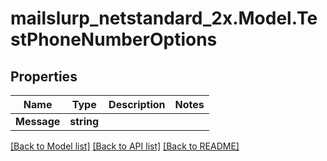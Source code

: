 # mailslurp_netstandard_2x.Model.TestPhoneNumberOptions

## Properties

Name | Type | Description | Notes
------------ | ------------- | ------------- | -------------
**Message** | **string** |  | 

[[Back to Model list]](../README#documentation-for-models) [[Back to API list]](../README#documentation-for-api-endpoints) [[Back to README]](../README)

